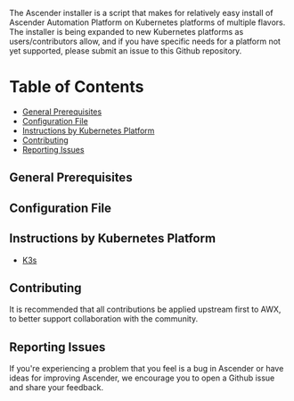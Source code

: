 
The Ascender installer is a script that makes for relatively easy install of Ascender Automation Platform on Kubernetes platforms of multiple flavors. The installer is being expanded to new Kubernetes platforms as users/contributors allow, and if you have specific needs for a platform not yet supported, please submit an issue to this Github repository.

# Table of Contents
- [General Prerequisites](#general-prerequisites)
- [Configuration File](#configuration-file)
- [Instructions by Kubernetes Platform](#instructions-by-kubernetes-platform)
- [Contributing](#contributing)
- [Reporting Issues](#reporting-issues)


## General Prerequisites

## Configuration File

## Instructions by Kubernetes Platform
- [K3s](ascender-install-instructions/k3s/README.md)

## Contributing
It is recommended that all contributions be applied upstream first to AWX, to better support collaboration with the community.

## Reporting Issues
If you're experiencing a problem that you feel is a bug in Ascender or have ideas for improving Ascender, we encourage you to open a Github issue and share your feedback.